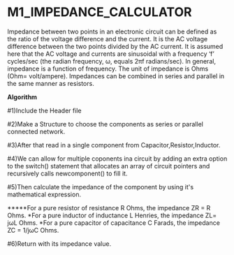 # M1_IMPEDANCE_CALCULATOR
  Impedance between two points in an electronic circuit can be defined as the ratio of the voltage difference and the current. It is the AC voltage difference between the two points divided by the AC current. It is assumed here that the AC voltage and currents are sinusoidal with a frequency ‘f’ cycles/sec (the radian frequency, ω, equals 2πf radians/sec). In general, impedance is a function of frequency. The unit of impedance is Ohms (Ohm= volt/ampere).
	Impedances can be combined in series and parallel in the same manner as resistors.
	
**Algorithm**

#1)Include the Header file 

#2)Make a Structure to choose the components as series or parallel connected network.

#3)After that read in a single component from Capacitor,Resistor,Inductor.

#4)We can allow for multiple coponents ina circuit by adding an extra option to the switch() statement that allocates an array of circuit pointers and recursively calls newcomponent() to fill it.

#5)Then calculate the impedance of the component by using it's mathematical expression.

*****For a pure resistor of resistance R Ohms, the impedance ZR = R Ohms.
*For a pure inductor of inductance L Henries, the impedance ZL= jωL Ohms.
*For a pure capacitor of capacitance C Farads, the impedance ZC = 1/jωC Ohms.

#6)Return with its impedance value.

